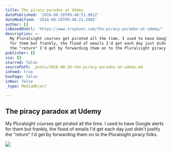 ```yaml
---
title: The piracy paradox at Udemy
datePublished: '2016-08-28T09:48:51.901Z'
dateModified: '2016-08-28T09:48:21.298Z'
author: []
isBasedOnUrl: 'https://www.troyhunt.com/the-piracy-paradox-at-udemy/'
description: >-
  My Pluralsight courses get pirated all the time. I used to have Google alerts
  for them but frankly, the flood of emails I'd get each day just didn't justify
  the "return" I'd get by forwarding them on to the Pluralsight piracy folks.
publisher: {}
via: {}
starred: false
sourcePath: _posts/2016-08-28-the-piracy-paradox-at-udemy.md
inFeed: true
hasPage: false
inNav: false
_type: MediaObject

---
```

<article style=""><h1>The piracy paradox at Udemy</h1><p>My Pluralsight courses get pirated all the time. I used to have Google alerts for them but frankly, the flood of emails I'd get each day just didn't justify the "return" I'd get by forwarding them on to the Pluralsight piracy folks.</p><img src="https://www.troyhunt.com/content/images/2016/02/60846083image_thumb.png" /></article>